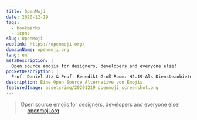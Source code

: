 ```yaml
---
title: OpenMoji
date: 2020-12-19
tags:
  - bookmarks
  - icons
slug: OpenMoji
weblink: https://openmoji.org/
domainName: openmoji.org
lang: en
metaDescription: |
  Open source emojis for designers, developers and everyone else!
pocketDescription: |
  Prof. Daniel Utz & Prof. Benedikt Groß Room: H2.19 Als Diensteanbieter sind wir gemäß § 7 Abs.1 TMG für eigene Inhalte auf diesen Seiten nach den allgemeinen Gesetzen verantwortlich.
description: Eine Open Source Alternative von Emojis.
featuredImage: assets/img/20201219_openmoji_screenshot.png
---
```

<blockquote lang="en">Open source emojis for designers, developers and everyone else!
<footer>— <a href="https://openmoji.org/">openmoji.org</a></footer></blockquote>

